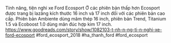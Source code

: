 Tính năng, tiện nghi xe Ford Ecosport
Ở các phiên bản thấp hơn Ecosport được trang bị lazăng kích thước 16 inch và 17 inch đối với các phiên bản cao cấp. Phiên bản Ambiente dùng mâm thép 16 inch, phiên bản Trend, Titanium 1.5 và Ecoboost 1.0 dùng mân đúc hợp kim 17 inch.
https://www.goodreads.com/story/show/1082103-t-nh-n-ng-ti-n-nghi-xe-ford-ecosport
#ford_ecosport_2018 #ha_thanh_ford #ford_ecosport

